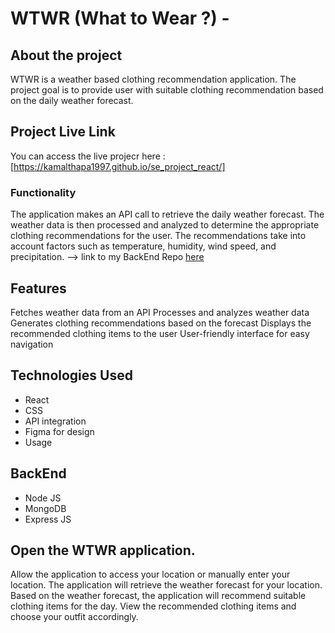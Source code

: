 # WTWR (What to Wear ?) -

## About the project

WTWR is a weather based clothing recommendation application. The project goal is to provide user with suitable
clothing recommendation based on the daily weather forecast.

## Project Live Link

You can access the live projecr here : [https://kamalthapa1997.github.io/se_project_react/]

### Functionality

The application makes an API call to retrieve the daily weather forecast. The weather data is then processed and analyzed to determine the appropriate clothing recommendations for the user. The recommendations take into account factors such as temperature, humidity, wind speed, and precipitation.
--> link to my BackEnd Repo [here](https://github.com/kamalthapa1997/se_project_express.git)

## Features

Fetches weather data from an API
Processes and analyzes weather data
Generates clothing recommendations based on the forecast
Displays the recommended clothing items to the user
User-friendly interface for easy navigation

## Technologies Used

- React
- CSS
- API integration
- Figma for design
- Usage

## BackEnd

- Node JS
- MongoDB
- Express JS

## Open the WTWR application.

Allow the application to access your location or manually enter your location.
The application will retrieve the weather forecast for your location.
Based on the weather forecast, the application will recommend suitable clothing items for the day.
View the recommended clothing items and choose your outfit accordingly.
